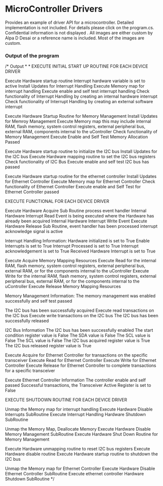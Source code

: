 # MicroController Drivers

Provides an example of driver API for a microcontroller. Detailed implementation is not included. For details please click on the program.cs. Confidential information is not displayed . All images are either custom by Alpa D Desai or a reference name is included. Most of the images are custom. 


### Output of the program

/* Output 
 * 
 * 
 EXECUTE INITIAL START UP ROUTINE FOR EACH DEVICE DRIVER

 Execute Hardware startup routine Interrupt hardware variable is set to active
 Install Updates for Interrupt Handling
 Execute Memory map for interrupt handling
 Execute enable and self test interrupt handling
 Check functionality of Interrupt Handling by creating an internal hardware interrupt
 Check functionality of Interrupt Handling by creating an external software interrupt


 Execute Hardware Startup Routine for Memory Management
 Install Updates for Memroy Management
 Execute Memory map this may include internal RAM, flash memory, system control registers,
         external peripheral bus, external RAM, components internal to the uController
 Check functionality of Memory Management
 Execute Enable and Self Test Memory Allocation Passed


 Execute Hardware startup routine to initialize the I2C bus
 Install Updates for the I2C bus
 Execute Hardware mapping routine to set the I2C bus registers
 Check functionality of I2C Bus
 Execute enable and self test I2C bus has passed


 Execute Hardware startup routine for the ethernet controller
 Install Updates for Ethernet Controller
 Execute Memory map for Ethernet Controller
 Check functionality of Ethernet Controller
 Execute enable and Self Test for Ethernet Controller passed


 EXECUTE FUNCTIONAL FOR EACH DEVICE DRIVER
 
 Execute Hardware Acquire Sub Routine process event handler
 Internal Hardware Interrupt Read Event is being executed where the Hardware has already been acquired
 Internal Hardware Interrupt Write Event
 Execute Hardware Release Sub Routine, event handler has been processed interrupt acknowledge signal is active


 Interrupt Handling Information:
         Hardware initialized is set to True
         Enable Interrupts is set to True
         Interrupt Processed is set to True
         Interrupt acknowledgement is set to True
         Received Hardware Interrupt is set to True

 Execute Acquire Memory Mapping Resources
 Execute Read for the internal RAM, flash memory, system control registers,
         external peripheral bus, external RAM, or for the components internal to the uController
 Execute Write for the internal RAM, flash memory, system control registers,
         external peripheral bus, external RAM, or for the components internal to the uController
 Execute Release Memory Mapping Resources

 Memory Management Information:
         The memory management was enabled successfully and self test passed


 The I2C bus has been successfully acquired
 Execute read transactions on the I2C bus
 Execute write transactions on the I2C bus
 The I2C bus has been successfully released


 I2C Bus Information
         The I2C bus has been successfully enabled
         The start condition register value is False
         The SDA value is False
         The SCL value is False
         The SCL value is False
         The I2C bus acquired register value is True
         The I2C bus released register value is True


 Execute Acquire for Ethernet Controller for transactions on the specific transceiver
 Execute Read for Ethernet Controller
 Execute Write for Ethernet Controller
 Execute Release for Ethernet Controller to complete transactions for a specific transceiver


 Execute Ethernet Controller Information
         The controller  enable and self passed
         Successful transactions, the Transceiver Active Register is set to False


 EXECUTE SHUTDOWN ROUTINE FOR EACH DEVICE DRIVER
 
 Unmap the Memory map for interrupt handling
 Execute Hardware Disable Interrupts SubRoutine
 Execute Interrupt Handling Hardware Shutdown SubRoutine


 Unmap the Memory Map, Deallocate Memory
 Execute Hardware Disable Memory Management SubRoutine
 Execute Hardware Shut Down Routine for Memory Management


 Execute Hardware unmapping routine to reset I2C bus registers
 Execute Hardware disable routine
 Execute Hardware startup routine to shutdown the I2C bus


 Unmap the Memory map for  Ethernet Controller
 Execute Hardware Disable  Ethernet Controller SubRoutine
 Execute ethernet controller Hardware Shutdown SubRoutine
    */

